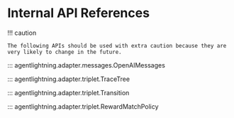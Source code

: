 # Internal API References

!!! caution

    The following APIs should be used with extra caution because they are very likely to change in the future.

::: agentlightning.adapter.messages.OpenAIMessages

::: agentlightning.adapter.triplet.TraceTree

::: agentlightning.adapter.triplet.Transition

::: agentlightning.adapter.triplet.RewardMatchPolicy
